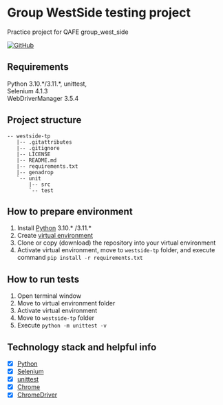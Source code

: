 # Group WestSide testing project
Practice project for QAFE group_west_side

[![GitHub](https://img.shields.io/github/license/mashape/apistatus.svg)](https://github.com/Stan575/westside-tp/blob/master/LICENSE)

## Requirements
Python 3.10.\*/3.11.\*, unittest, <br>
Selenium 4.1.3 <br>
WebDriverManager 3.5.4 <br>

## Project structure
```text
-- westside-tp
   |-- .gitattributes
   |-- .gitignore
   |-- LICENSE
   |-- README.md
   |-- requirements.txt
   |-- genadrop
   `-- unit
       |-- src
       `-- test
```

## How to prepare environment
1) Install [Python](https://www.python.org/downloads/) 3.10.* /3.11.*
2) Create [virtual environment](https://docs.python.org/3/library/venv.html)
3) Clone or copy (download) the repository into your virtual environment
4) Activate virtual environment, move to `westside-tp` folder, and execute command `pip install -r requirements.txt`

## How to run tests
1) Open terminal window
2) Move to virtual environment folder
3) Activate virtual environment
4) Move to `westside-tp` folder
5) Execute `python -m unittest -v`

## Technology stack and helpful info
- [x] [Python](https://docs.python.org/3.10/)
- [x] [Selenium](https://www.selenium.dev/documentation/)
- [x] [unittest](https://docs.python.org/3.10/library/unittest.html)
- [x] [Chrome](https://www.google.com/chrome/downloads/)
- [x] [ChromeDriver](https://chromedriver.chromium.org/downloads) <br>